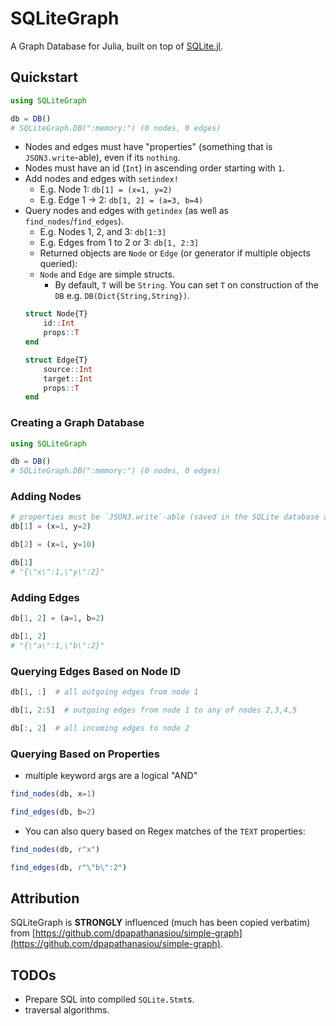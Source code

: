 # SQLiteGraph

A Graph Database for Julia, built on top of [SQLite.jl](https://github.com/JuliaDatabases/SQLite.jl).

## Quickstart

```julia
using SQLiteGraph

db = DB()
# SQLiteGraph.DB(":memory:") (0 nodes, 0 edges)
```

-  Nodes and edges must have "properties" (something that is `JSON3.write`-able), even if its `nothing`.
- Nodes must have an id (`Int`) in ascending order starting with `1`.
- Add nodes and edges with `setindex!`
  - E.g. Node 1: `db[1] = (x=1, y=2)`
  - E.g. Edge 1 → 2: `db[1, 2] = (a=3, b=4)`
- Query nodes and edges with `getindex` (as well as `find_nodes`/`find_edges`).
  - E.g. Nodes 1, 2, and 3: `db[1:3]`
  - E.g. Edges from 1 to 2 or 3: `db[1, 2:3]`
  - Returned objects are `Node` or `Edge` (or generator if multiple objects queried):
  - `Node` and `Edge` are simple structs.  
    - By default, `T` will be `String`.  You can set `T` on construction of the `DB` e.g. `DB(Dict{String,String})`.
  ```julia
  struct Node{T} 
      id::Int 
      props::T 
  end

  struct Edge{T} 
      source::Int 
      target::Int 
      props::T 
  end
  ```

### Creating a Graph Database

```julia
using SQLiteGraph

db = DB()
# SQLiteGraph.DB(":memory:") (0 nodes, 0 edges)
```

### Adding Nodes

```julia
# properties must be `JSON3.write`-able (saved in the SQLite database as TEXT)
db[1] = (x=1, y=2) 

db[2] = (x=1, y=10)

db[1] 
# "{\"x\":1,\"y\":2}"
```

### Adding Edges 

```julia
db[1, 2] = (a=1, b=2)

db[1, 2]
# "{\"a\":1,\"b\":2}"
```

### Querying Edges Based on Node ID

```julia
db[1, :]  # all outgoing edges from node 1

db[1, 2:5]  # outgoing edges from node 1 to any of nodes 2,3,4,5 

db[:, 2]  # all incoming edges to node 2
```

### Querying Based on Properties

- multiple keyword args are a logical "AND"

```julia
find_nodes(db, x=1)

find_edges(db, b=2)
```

- You can also query based on Regex matches of the `TEXT` properties:

```julia
find_nodes(db, r"x")

find_edges(db, r"\"b\":2")
```

## Attribution

SQLiteGraph is **STRONGLY** influenced (much has been copied verbatim) from [https://github.com/dpapathanasiou/simple-graph](https://github.com/dpapathanasiou/simple-graph).  

## TODOs

- Prepare SQL into compiled `SQLite.Stmt`s.
- traversal algorithms.

